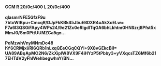 #### GCM R 20/0c/400 L 20/0c/400
**qlasmrNFE5GfzF9u**<br/>**7btxWIBpu+CmcqR/DJpFkKBk45J5uEBDXR4uAkXoELw=**<br/>**F7a6I3QSGiFApy4WPs24/9e21Zc0eRlgdlTqGA6bhLkhtm0HNSzrj8Pfst5xMmJ0/Sm0PttUUMZCa5gn...**<br/><br/>
**PoMzwhVnyMNmDo48**<br/>**hY6CRMjxi/RI6QRb1nLxqQEeCGqCQYI+9X8vGEkcBiI=**<br/>**UA89ABqApMO2N6/ZkXiplW8VX9F4iHYzP5tPbby3+yVXqcsTZ6Mf6b217EHTdV2yFhlWehbegwhnY/BN...**
